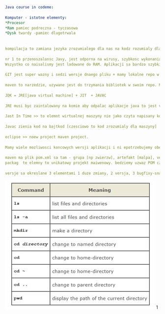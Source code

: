```yaml
Java course in codeme:

Komputer - istotne elementy:
*Procesor
*Ram pamiec podreczna - tyczasowa
*Dysk twardy -pamiec dlugotrwala


kompilacja to zamiana jezyka zrozumialego dla nas na kodz rozumialy dla procesora

nr 1 to przenoszalonsc Javy, jest odporna na wirusy, szybkosc wykonania aplikacji. 
Wszystko co naisalismy jest ladowane do RAM. Aplikacji sa bardzo szybkie, uruchomieni jest dluzsze.

GIT jest super wazny i sedzi wersje dnaego pliku + mamy lokalne repo w git

maven to narzedzie, uzywane jest do trzymania bibliotek w swoim repo. Maven to jest repo do zarzadzania bibliotek.

JDK = JRE[java virtual machine] + JIT  + JAVAC

JRE musi byc zaintalowany na komie aby odpalac aplikacje java to jest virtualna maszyna.

Jast In Time >> to elemnt wirtualnej maszyny nie jako czyta napisany kod.

Javac zienia kod na bajtkod [czesciowo to kod zrozumialy dla maszyny]

eclipse >> noew project maven project.  

Mamy wiele mozliwosci koncowych wersji aplikacji i ni epotrzebujemy obecnei - wiec zazanaczamy bez archetypow

maven ma plik pom.xml sa tam - grupa [np zwierzw], artefakt [malpa], versja [1.0], 
packag  te elemny to unikatowy projekt maiwenowy. bedziemy uzwaz POM czyli parentem projektu ktpry bedzie mial w sobie np 2 JAR

versje sa okreslane 3 elementami 1 duze zmiany, 2 versja, 3 bugfixy-snapshot to wersja wstepna 
```

![](https://github.com/janiszewskibartlomiej/Java_from_scratch_in_code_me/blob/master/2020-09-16_11h53_43.png "linux command")
1[](https://github.com/janiszewskibartlomiej/Java_from_scratch_in_code_me/blob/master/2020-09-16_12h05_34.png "linux command 2")
